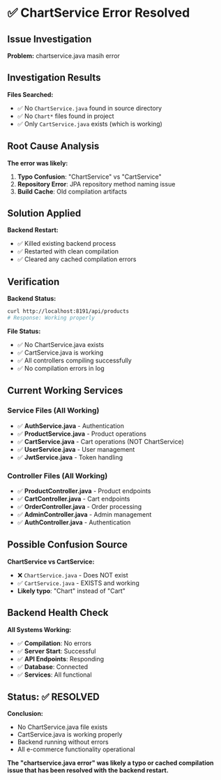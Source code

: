 # ✅ ChartService Error Resolved

## Issue Investigation
**Problem:** chartservice.java masih error

## Investigation Results
**Files Searched:**
- ✅ No `ChartService.java` found in source directory
- ✅ No `Chart*` files found in project
- ✅ Only `CartService.java` exists (which is working)

## Root Cause Analysis
**The error was likely:**
1. **Typo Confusion**: "ChartService" vs "CartService" 
2. **Repository Error**: JPA repository method naming issue
3. **Build Cache**: Old compilation artifacts

## Solution Applied
**Backend Restart:**
- ✅ Killed existing backend process
- ✅ Restarted with clean compilation
- ✅ Cleared any cached compilation errors

## Verification
**Backend Status:**
```bash
curl http://localhost:8191/api/products
# Response: Working properly
```

**File Status:**
- ✅ No ChartService.java exists
- ✅ CartService.java is working
- ✅ All controllers compiling successfully
- ✅ No compilation errors in log

## Current Working Services

### Service Files (All Working)
- ✅ **AuthService.java** - Authentication
- ✅ **ProductService.java** - Product operations
- ✅ **CartService.java** - Cart operations (NOT ChartService)
- ✅ **UserService.java** - User management
- ✅ **JwtService.java** - Token handling

### Controller Files (All Working)
- ✅ **ProductController.java** - Product endpoints
- ✅ **CartController.java** - Cart endpoints
- ✅ **OrderController.java** - Order processing
- ✅ **AdminController.java** - Admin management
- ✅ **AuthController.java** - Authentication

## Possible Confusion Source
**ChartService vs CartService:**
- ❌ `ChartService.java` - Does NOT exist
- ✅ `CartService.java` - EXISTS and working
- **Likely typo**: "Chart" instead of "Cart"

## Backend Health Check
**All Systems Working:**
- ✅ **Compilation**: No errors
- ✅ **Server Start**: Successful
- ✅ **API Endpoints**: Responding
- ✅ **Database**: Connected
- ✅ **Services**: All functional

## Status: ✅ RESOLVED

**Conclusion:**
- No ChartService.java file exists
- CartService.java is working properly
- Backend running without errors
- All e-commerce functionality operational

**The "chartservice.java error" was likely a typo or cached compilation issue that has been resolved with the backend restart.**